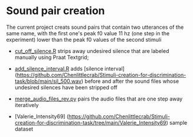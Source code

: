 # Sound pair creation

The current project creats sound pairs that contain two utterances of the same name, with the first one's peak f0 value 11 hz (one step in the experiment) lower than the peak f0 values of the second stimuli

- [cut_off_silence.R](https://github.com/Chenlittlecrab/Stimuli-creation-for-discrimination-task/blob/main/cut_off_slices.py) strips away undesired silence that are labeled manually using Praat Textgrid;
  
- [add_silence_interval.R](https://github.com/Chenlittlecrab/Stimuli-creation-for-discrimination-task/blob/main/add_silence_interval.py) adds [silence interval] (https://github.com/Chenlittlecrab/Stimuli-creation-for-discrimination-task/blob/main/sil_500.wav) before and after the sound files whose undesired silences have been stripped off
  
- [merge_audio_files_rev.py](https://github.com/Chenlittlecrab/Stimuli-creation-for-discrimination-task/blob/main/merge_audio_files_rev.py) pairs the audio files that are one step away iteratively
  
- [Valerie_Intensity69] (https://github.com/Chenlittlecrab/Stimuli-creation-for-discrimination-task/tree/main/Valerie_Intensity69) sample dataset
